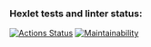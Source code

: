 ### Hexlet tests and linter status:
[![Actions Status](https://github.com/elvinson/frontend-project-lvl3/workflows/hexlet-check/badge.svg)](https://github.com/elvinson/frontend-project-lvl3/actions)
[![Maintainability](https://api.codeclimate.com/v1/badges/a599dd7b2b9f5af4c332/maintainability)](https://codeclimate.com/github/elvinson/frontend-project-lvl3/maintainability)